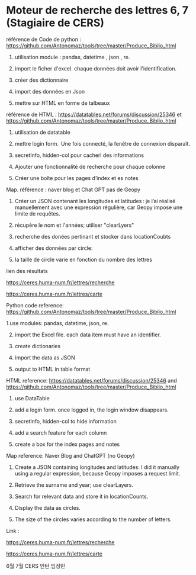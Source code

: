 # Moteur de recherche des lettres 6, 7 (Stagiaire de CERS)


référence de Code de python : https://github.com/Antonomaz/tools/tree/master/Produce_Biblio_html

1. utilisation module : pandas,  datetime , json , re.

2. import le ficher d'excel. chaque données doit avoir l'identification.

3. créer des dictionnaire

4. import des données en Json

5. mettre sur HTML en forme de talbeaux



référence de HTML : https://datatables.net/forums/discussion/25346 et https://github.com/Antonomaz/tools/tree/master/Produce_Biblio_html

1. utilisation de datatable

2. mettre login form.   Une fois connecté, la fenêtre de connexion disparaît.

3. secretInfo, hidden-col pour cacherl des informations

4. Ajouter une fonctionnalité de recherche pour chaque colonne

5. Créer une boîte pour les pages d’index et es notes

Map. référence : naver blog et Chat GPT pas de Geopy


1. Créer un JSON contenant les longitudes et latitudes : je l’ai réalisé manuellement avec une expression régulière, car Geopy impose une limite de requêtes.

2. récupère le nom et l'années; utiliser "clearLyers"  

3. recherche des donées pertinant et stocker dans locationCoubts

4. afficher des données par circle: 

5. la taille de circle varie en fonction du nombre des lettres



lien des résultats

https://ceres.huma-num.fr/lettres/recherche

https://ceres.huma-num.fr/lettres/carte



Python code reference: https://github.com/Antonomaz/tools/tree/master/Produce_Biblio_html

1.use modules: pandas, datetime, json, re.

2. import the Excel file. each data item must have an identifier.

3. create dictionaries

4. import the data as JSON

5. output to HTML in table format

HTML reference: https://datatables.net/forums/discussion/25346 and https://github.com/Antonomaz/tools/tree/master/Produce_Biblio_html

1. use DataTable

2. add a login form. once logged in, the login window disappears.

3. secretInfo, hidden-col to hide information

4. add a search feature for each column

5. create a box for the index pages and notes

Map reference: Naver Blog and ChatGPT (no Geopy)

1. Create a JSON containing longitudes and latitudes: I did it manually using a regular expression, because Geopy imposes a request limit.

2. Retrieve the surname and year; use clearLayers.

3. Search for relevant data and store it in locationCounts.

4. Display the data as circles.

5. The size of the circles varies according to the number of letters.

Link :

https://ceres.huma-num.fr/lettres/recherche

https://ceres.huma-num.fr/lettres/carte



6월 7월 CERS 인턴 임정민  
